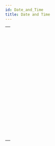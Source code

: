 ```yaml
---
id: Date_and_Time
title: Date and Time
---
```

||
|---|
|[<!-- INCLUDE #_command_.Add to date.Syntax -->](../../commands-legacy/add-to-date.md)<br/><!-- INCLUDE #_command_.Add to date.Summary -->|
|[<!-- INCLUDE #_command_.Current date.Syntax -->](../../commands-legacy/current-date.md)<br/><!-- INCLUDE #_command_.Current date.Summary -->|
|[<!-- INCLUDE #_command_.Current time.Syntax -->](../../commands-legacy/current-time.md)<br/><!-- INCLUDE #_command_.Current time.Summary -->|
|[<!-- INCLUDE #_command_.Date.Syntax -->](../../commands-legacy/date.md)<br/><!-- INCLUDE #_command_.Date.Summary -->|
|[<!-- INCLUDE #_command_.Day number.Syntax -->](../../commands-legacy/day-number.md)<br/><!-- INCLUDE #_command_.Day number.Summary -->|
|[<!-- INCLUDE #_command_.Day of.Syntax -->](../../commands-legacy/day-of.md)<br/><!-- INCLUDE #_command_.Day of.Summary -->|
|[<!-- INCLUDE #_command_.Milliseconds.Syntax -->](../../commands-legacy/milliseconds.md)<br/><!-- INCLUDE #_command_.Milliseconds.Summary -->|
|[<!-- INCLUDE #_command_.Month of.Syntax -->](../../commands-legacy/month-of.md)<br/><!-- INCLUDE #_command_.Month of.Summary -->|
|[<!-- INCLUDE #_command_.SET DEFAULT CENTURY.Syntax -->](../../commands-legacy/set-default-century.md)<br/><!-- INCLUDE #_command_.SET DEFAULT CENTURY.Summary -->|
|[<!-- INCLUDE #_command_.Tickcount.Syntax -->](../../commands-legacy/tickcount.md)<br/><!-- INCLUDE #_command_.Tickcount.Summary -->|
|[<!-- INCLUDE #_command_.Time.Syntax -->](../../commands-legacy/time.md)<br/><!-- INCLUDE #_command_.Time.Summary -->|
|[<!-- INCLUDE #_command_.Time string.Syntax -->](../../commands-legacy/time-string.md)<br/><!-- INCLUDE #_command_.Time string.Summary -->|
|[<!-- INCLUDE #_command_.Timestamp.Syntax -->](../../commands-legacy/timestamp.md)<br/><!-- INCLUDE #_command_.Timestamp.Summary -->|
|[<!-- INCLUDE #_command_.Year of.Syntax -->](../../commands-legacy/year-of.md)<br/><!-- INCLUDE #_command_.Year of.Summary -->|
